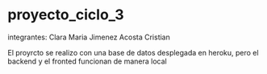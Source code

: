 # proyecto_ciclo_3

integrantes:
Clara Maria Jimenez Acosta
Cristian

El proyrcto se realizo con una base de datos desplegada en heroku, pero el backend y el fronted funcionan de manera local

